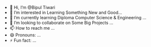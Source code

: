 - 👋 Hi, I’m @Bipul Tiwari
- 👀 I’m interested in Learning Something New and Good...
- 🌱 I’m currently learning Diploma Computer Science & Engineering ...
- 💞️ I’m looking to collaborate on  Some Big Projects ...
- 📫 How to reach me ...
- 😄 Pronouns: ...
- ⚡ Fun fact: ...

<!---
Bipul87/Bipul87 is a ✨ special ✨ repository because its `README.md` (this file) appears on your GitHub profile.
You can click the Preview link to take a look at your changes.
--->
